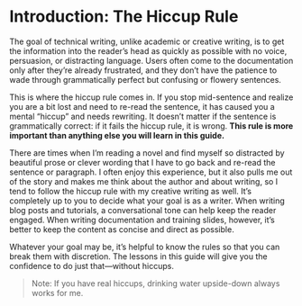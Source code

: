 # Introduction: The Hiccup Rule
The goal of technical writing, unlike academic or creative writing, is to get the information into the reader’s head as quickly as possible with no voice, persuasion, or distracting language. Users often come to the documentation only after they’re already frustrated, and they don’t have the patience to wade through grammatically perfect but confusing or flowery sentences.

This is where the hiccup rule comes in. If you stop mid-sentence and realize you are a bit lost and need to re-read the sentence, it has caused you a mental “hiccup” and needs rewriting. It doesn’t matter if the sentence is grammatically correct: if it fails the hiccup rule, it is wrong. **This rule is more important than anything else you will learn in this guide.**

There are times when I’m reading a novel and find myself so distracted by beautiful prose or clever wording that I have to go back and re-read the sentence or paragraph. I often enjoy this experience, but it also pulls me out of the story and makes me think about the author and about writing, so I tend to follow the hiccup rule with my creative writing as well. It’s completely up to you to decide what your goal is as a writer. When writing blog posts and tutorials, a conversational tone can help keep the reader engaged. When writing documentation and training slides, however, it’s better to keep the content as concise and direct as possible.  

Whatever your goal may be, it’s helpful to know the rules so that you can break them with discretion. The lessons in this guide will give you the confidence to do just that—without hiccups.

> Note: If you have real hiccups, drinking water upside-down always works for me.
